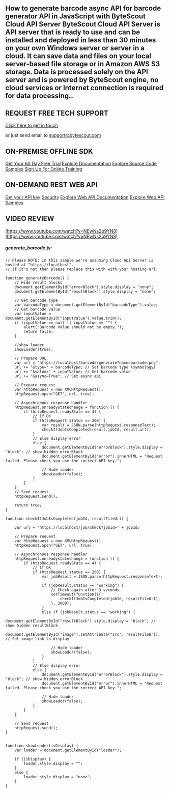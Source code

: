 ## How to generate barcode async API for barcode generator API in JavaScript with ByteScout Cloud API Server ByteScout Cloud API Server is API server that is ready to use and can be installed and deployed in less than 30 minutes on your own Windows server or server in a cloud. It can save data and files on your local server-based file storage or in Amazon AWS S3 storage. Data is processed solely on the API server and is powered by ByteScout engine, no cloud services or Internet connection is required for data processing..

## REQUEST FREE TECH SUPPORT

[Click here to get in touch](https://bytescout.zendesk.com/hc/en-us/requests/new?subject=ByteScout%20Cloud%20API%20Server%20Question)

or just send email to [support@bytescout.com](mailto:support@bytescout.com?subject=ByteScout%20Cloud%20API%20Server%20Question) 

## ON-PREMISE OFFLINE SDK 

[Get Your 60 Day Free Trial](https://bytescout.com/download/web-installer?utm_source=github-readme)
[Explore Documentation](https://bytescout.com/documentation/index.html?utm_source=github-readme)
[Explore Source Code Samples](https://github.com/bytescout/ByteScout-SDK-SourceCode/)
[Sign Up For Online Training](https://academy.bytescout.com/)


## ON-DEMAND REST WEB API

[Get your API key](https://app.pdf.co/signup?utm_source=github-readme)
[Security](https://pdf.co/security)
[Explore Web API Documentation](https://apidocs.pdf.co?utm_source=github-readme)
[Explore Web API Samples](https://github.com/bytescout/ByteScout-SDK-SourceCode/tree/master/PDF.co%20Web%20API)

## VIDEO REVIEW

[https://www.youtube.com/watch?v=NEwNs2b9YN8](https://www.youtube.com/watch?v=NEwNs2b9YN8)




<!-- code block begin -->

##### **generate_barcode.js:**
    
```
// Please NOTE: In this sample we're assuming Cloud Api Server is hosted at "https://localhost". 
// If it's not then please replace this with with your hosting url.

function generateBarcode() {
    // Hide result blocks
    document.getElementById("errorBlock").style.display = "none";
    document.getElementById("resultBlock").style.display = "none";

    // Get barcode type
    var barcodeType = document.getElementById("barcodeType").value;
    // Get barcode value
    var inputValue = document.getElementById("inputValue").value.trim();
    if (inputValue == null || inputValue == "") {
        alert("Barcode Value should not be empty.");
        return false;
    }

    //show loader
    showLoader(true);

    // Prepare URL
    var url = "https://localhost/barcode/generate?name=barcode.png";
    url += "&type=" + barcodeType; // Set barcode type (symbology)
    url += "&value=" + inputValue; // Set barcode value
    url += "&async=True"; // Set async api

    // Prepare request
    var httpRequest = new XMLHttpRequest();
    httpRequest.open("GET", url, true);
     
    // Asynchronous response handler
    httpRequest.onreadystatechange = function () {
        if (httpRequest.readyState == 4) {
            // If OK
            if (httpRequest.status == 200) {
                var result = JSON.parse(httpRequest.responseText);
                checkIfJobIsCompleted(result.jobId, result.url);
            }
            // Else display error
            else {
                document.getElementById("errorBlock").style.display = "block"; // show hidden errorBlock
                document.getElementById("error").innerHTML = "Request failed. Please check you use the correct API key.";

                // Hide loader
                showLoader(false);
            }
        }
    }
    // Send request
    httpRequest.send();

    return true;
}

function checkIfJobIsCompleted(jobId, resultFileUrl) {

    var url = 'https://localhost/job/check?jobid=' + jobId;

    // Prepare request
    var httpRequest = new XMLHttpRequest();
    httpRequest.open("GET", url, true);
     
    // Asynchronous response handler
    httpRequest.onreadystatechange = function () {
        if (httpRequest.readyState == 4) {
            // If OK
            if (httpRequest.status == 200) {
                var jobResult = JSON.parse(httpRequest.responseText);

                if (jobResult.status == "working") {
                    // Check again after 3 seconds
                    setTimeout(function(){
                        checkIfJobIsCompleted(jobId, resultFileUrl);
                    }, 3000);
                }
                else if (jobResult.status == "working") {
                    document.getElementById("resultBlock").style.display = "block"; // show hidden resultBlock
                    document.getElementById("image").setAttribute("src", resultFileUrl); // Set image link to display

                    // Hide loader
                    showLoader(false);
                }
            }
            // Else display error
            else {
                document.getElementById("errorBlock").style.display = "block"; // show hidden errorBlock
                document.getElementById("error").innerHTML = "Request failed. Please check you use the correct API key.";

                // Hide loader
                showLoader(false);
            }
        }
    }

    // Send request
    httpRequest.send();
}


function showLoader(isDisplay) {
    var loader = document.getElementById("loader");

    if (isDisplay) {
        loader.style.display = "";
    }
    else {
        loader.style.display = "none";
    }
}
```

<!-- code block end -->